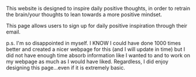 

This website is designed to inspire daily positive thoughts, in order to retrain the brain/your thoughts to lean towards a more positive mindset.

This page allows users to sign up for daily positive inspiration through their email. 

p.s. I'm so disappointed in myself. I KNOW I could have done 1000 times better and created a nicer webpage for this (and I will update in time) but I did not have enough time absorb information like I wanted to and to work on my webpage as much as I would have liked. Regardless, I did enjoy designing this page...even if it is extremely basic. 